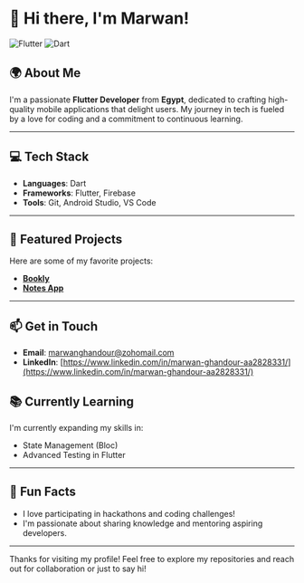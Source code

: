 # 🌟 Hi there, I'm Marwan!

![Flutter](https://img.shields.io/badge/Flutter-02569B?style=flat&logo=flutter&logoColor=white)
![Dart](https://img.shields.io/badge/Dart-00BFFF?style=flat&logo=dart&logoColor=white)

## 🌍 About Me
I'm a passionate **Flutter Developer** from **Egypt**, dedicated to crafting high-quality mobile applications that delight users. My journey in tech is fueled by a love for coding and a commitment to continuous learning.

---

## 💻 Tech Stack
- **Languages**: Dart
- **Frameworks**: Flutter, Firebase
- **Tools**: Git, Android Studio, VS Code

---

## 🌟 Featured Projects
Here are some of my favorite projects:
- **[Bookly](https://github.com/marwanghandour/bookly)**
- **[Notes App](https://github.com/marwanghandour/notes_app)** 

---

## 📫 Get in Touch
- **Email**: [marwanghandour@zohomail.com](mailto:marwanghandour@zohomail.com)
- **LinkedIn**: [https://www.linkedin.com/in/marwan-ghandour-aa2828331/](https://www.linkedin.com/in/marwan-ghandour-aa2828331/)


## 📚 Currently Learning
I'm currently expanding my skills in:
- State Management (Bloc)
- Advanced Testing in Flutter

---

## 🎉 Fun Facts
- I love participating in hackathons and coding challenges!
- I'm passionate about sharing knowledge and mentoring aspiring developers.

---

Thanks for visiting my profile! Feel free to explore my repositories and reach out for collaboration or just to say hi!
